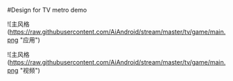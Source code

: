 #Design for TV metro demo

![主风格(https://raw.githubusercontent.com/AiAndroid/stream/master/tv/game/main.png "应用")

![主风格(https://raw.githubusercontent.com/AiAndroid/stream/master/tv/game/main.png "视频")


